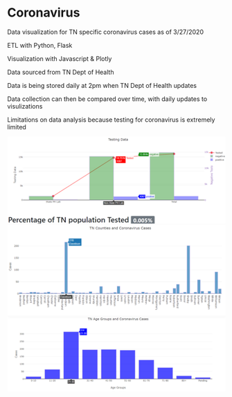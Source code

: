 # Coronavirus

<p>Data visualization for TN specific coronavirus cases as of 3/27/2020<p>
<p>ETL with Python, Flask<p>
<p>Visualization with Javascript & Plotly</p>
<p>Data sourced from TN Dept of Health</p>
<p>Data is being stored daily at 2pm when TN Dept of Health updates</p>
<p>Data collection can then be compared over time, with daily updates to visulizations</p>
<p>Limitations on data analysis because testing for coronavirus is extremely limited</p>

![Testing Data in TN](https://github.com/clayfranklin/Coronavirus/blob/master/Covid_predictions/TN/Resources/Testing%20Data.png)
![County Data in TN](https://github.com/clayfranklin/Coronavirus/blob/master/Covid_predictions/TN/Resources/Counties.png)
![Age Data in TN](https://github.com/clayfranklin/Coronavirus/blob/master/Covid_predictions/TN/Resources/Age_Groups.png)
